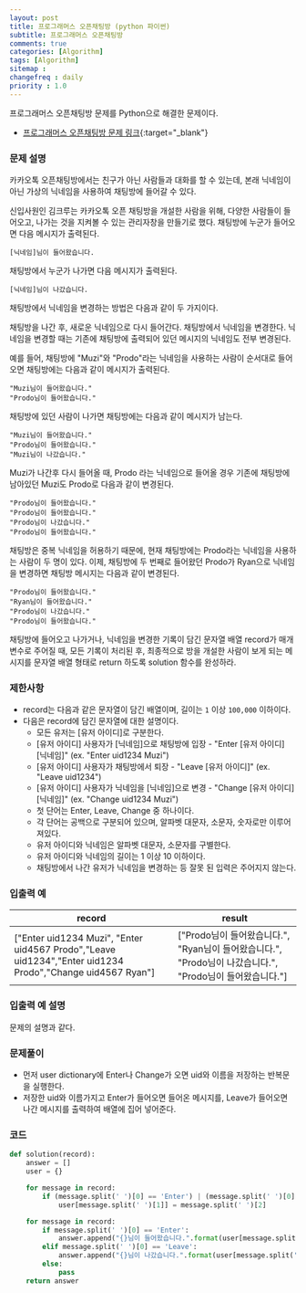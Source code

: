 ```yaml
---
layout: post
title: 프로그래머스 오픈채팅방 (python 파이썬)
subtitle: 프로그래머스 오픈채팅방
comments: true
categories: [Algorithm]
tags: [Algorithm]
sitemap :
changefreq : daily
priority : 1.0
---
```

프로그래머스 오픈채팅방 문제를 Python으로 해결한 문제이다.  

* [프로그래머스 오픈채팅방 문제 링크](https://programmers.co.kr/learn/courses/30/lessons/42888){:target="_blank"}


### 문제 설명
카카오톡 오픈채팅방에서는 친구가 아닌 사람들과 대화를 할 수 있는데, 본래 닉네임이 아닌 가상의 닉네임을 사용하여 채팅방에 들어갈 수 있다.

신입사원인 김크루는 카카오톡 오픈 채팅방을 개설한 사람을 위해, 다양한 사람들이 들어오고, 나가는 것을 지켜볼 수 있는 관리자창을 만들기로 했다. 채팅방에 누군가 들어오면 다음 메시지가 출력된다.

```[닉네임]님이 들어왔습니다.```

채팅방에서 누군가 나가면 다음 메시지가 출력된다.

```[닉네임]님이 나갔습니다.```

채팅방에서 닉네임을 변경하는 방법은 다음과 같이 두 가지이다.

채팅방을 나간 후, 새로운 닉네임으로 다시 들어간다.
채팅방에서 닉네임을 변경한다.
닉네임을 변경할 때는 기존에 채팅방에 출력되어 있던 메시지의 닉네임도 전부 변경된다.

예를 들어, 채팅방에 "Muzi"와 "Prodo"라는 닉네임을 사용하는 사람이 순서대로 들어오면 채팅방에는 다음과 같이 메시지가 출력된다.

```
"Muzi님이 들어왔습니다."  
"Prodo님이 들어왔습니다."
```  

채팅방에 있던 사람이 나가면 채팅방에는 다음과 같이 메시지가 남는다.

```
"Muzi님이 들어왔습니다."  
"Prodo님이 들어왔습니다."  
"Muzi님이 나갔습니다."  
```

Muzi가 나간후 다시 들어올 때, Prodo 라는 닉네임으로 들어올 경우 기존에 채팅방에 남아있던 Muzi도 Prodo로 다음과 같이 변경된다.

```
"Prodo님이 들어왔습니다."  
"Prodo님이 들어왔습니다."  
"Prodo님이 나갔습니다."  
"Prodo님이 들어왔습니다."  
```

채팅방은 중복 닉네임을 허용하기 때문에, 현재 채팅방에는 Prodo라는 닉네임을 사용하는 사람이 두 명이 있다. 이제, 채팅방에 두 번째로 들어왔던 Prodo가 Ryan으로 닉네임을 변경하면 채팅방 메시지는 다음과 같이 변경된다.

```
"Prodo님이 들어왔습니다."  
"Ryan님이 들어왔습니다."  
"Prodo님이 나갔습니다."  
"Prodo님이 들어왔습니다."
```

채팅방에 들어오고 나가거나, 닉네임을 변경한 기록이 담긴 문자열 배열 record가 매개변수로 주어질 때, 모든 기록이 처리된 후, 최종적으로 방을 개설한 사람이 보게 되는 메시지를 문자열 배열 형태로 return 하도록 solution 함수를 완성하라.


### 제한사항
* record는 다음과 같은 문자열이 담긴 배열이며, 길이는 ```1``` 이상 ```100,000``` 이하이다.
* 다음은 record에 담긴 문자열에 대한 설명이다.
    * 모든 유저는 [유저 아이디]로 구분한다.
    * [유저 아이디] 사용자가 [닉네임]으로 채팅방에 입장 - "Enter [유저 아이디] [닉네임]" (ex. "Enter uid1234 Muzi")
    * [유저 아이디] 사용자가 채팅방에서 퇴장 - "Leave [유저 아이디]" (ex. "Leave uid1234")
    * [유저 아이디] 사용자가 닉네임을 [닉네임]으로 변경 - "Change [유저 아이디] [닉네임]" (ex. "Change uid1234 Muzi")
    * 첫 단어는 Enter, Leave, Change 중 하나이다.
    * 각 단어는 공백으로 구분되어 있으며, 알파벳 대문자, 소문자, 숫자로만 이루어져있다.
    * 유저 아이디와 닉네임은 알파벳 대문자, 소문자를 구별한다.
    * 유저 아이디와 닉네임의 길이는 1 이상 10 이하이다.
    * 채팅방에서 나간 유저가 닉네임을 변경하는 등 잘못 된 입력은 주어지지 않는다.


### 입출력 예

|record|result|
|-----|-----|
|["Enter uid1234 Muzi", "Enter uid4567 Prodo","Leave uid1234","Enter uid1234 Prodo","Change uid4567 Ryan"]|["Prodo님이 들어왔습니다.", "Ryan님이 들어왔습니다.", "Prodo님이 나갔습니다.", "Prodo님이 들어왔습니다."]|


### 입출력 예 설명
문제의 설명과 같다.


### 문제풀이
* 먼저 user dictionary에 Enter나 Change가 오면 uid와 이름을 저장하는 반복문을 실행한다.
* 저장한 uid와 이름가지고 Enter가 들어오면 들어온 메시지를, Leave가 들어오면 나간 메시지를 출력하여 배열에 집어 넣어준다.

### 코드
```python
def solution(record):
    answer = []
    user = {}

    for message in record:
        if (message.split(' ')[0] == 'Enter') | (message.split(' ')[0] == 'Change'):
            user[message.split(' ')[1]] = message.split(' ')[2]

    for message in record:
        if message.split(' ')[0] == 'Enter':
            answer.append("{}님이 들어왔습니다.".format(user[message.split(' ')[1]]))
        elif message.split(' ')[0] == 'Leave':
            answer.append("{}님이 나갔습니다.".format(user[message.split(' ')[1]]))
        else:
            pass
    return answer
```
